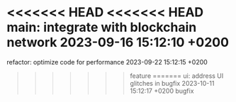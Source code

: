 <<<<<<< HEAD
<<<<<<< HEAD
main: integrate with blockchain network 2023-09-16 15:12:10 +0200
=======
refactor: optimize code for performance 2023-09-22 15:12:15 +0200
>>>>>>> feature
=======
ui: address UI glitches in bugfix 2023-10-11 15:12:17 +0200
>>>>>>> bugfix
